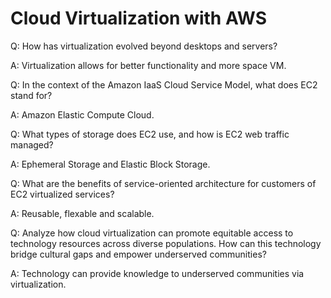 # Cloud Virtualization with AWS

Q: How has virtualization evolved beyond desktops and servers?

A: Virtualization allows for better functionality and more space VM.

Q: In the context of the Amazon IaaS Cloud Service Model, what does EC2 stand for?

A: Amazon Elastic Compute Cloud.

Q: What types of storage does EC2 use, and how is EC2 web traffic managed?

A: Ephemeral Storage and Elastic Block Storage.

Q: What are the benefits of service-oriented architecture for customers of EC2 virtualized services?

A: Reusable, flexable and scalable.

Q: Analyze how cloud virtualization can promote equitable access to technology resources across diverse populations. How can this technology bridge cultural gaps and empower underserved communities?

A: Technology can provide knowledge to underserved communities via virtualization. 